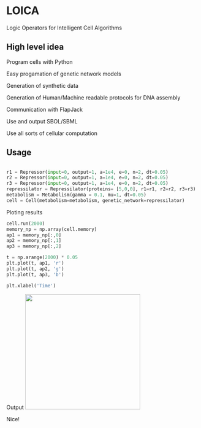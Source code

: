 # LOICA
Logic Operators for Intelligent Cell Algorithms

## High level idea
Program cells with Python

Easy progamation of genetic network models

Generation of synthetic data

Generation of Human/Machine readable protocols for DNA assembly

Communication with FlapJack

Use and output SBOL/SBML

Use all sorts of cellular computation


## Usage

```python

r1 = Repressor(input=0, output=1, a=1e4, e=0, n=2, dt=0.05) 
r2 = Repressor(input=0, output=1, a=1e4, e=0, n=2, dt=0.05) 
r3 = Repressor(input=0, output=1, a=1e4, e=0, n=2, dt=0.05) 
repressilator = Repressilator(proteins= [5,0,0], r1=r1, r2=r2, r3=r3)
metabolism = Metabolism(gamma = 0.1, mu=1, dt=0.05)
cell = Cell(metabolism=metabolism, genetic_network=repressilator)

```
Ploting results

```python
cell.run(2000)
memory_np = np.array(cell.memory)
ap1 = memory_np[:,0]
ap2 = memory_np[:,1]
ap3 = memory_np[:,2]

t = np.arange(2000) * 0.05
plt.plot(t, ap1, 'r')
plt.plot(t, ap2, 'g')
plt.plot(t, ap3, 'b')

plt.xlabel('Time')
```
Output
<img src="https://github.com/SynBioUC/LOICA/blob/master/images/time_dynamics.png" height="300" />


Nice!
